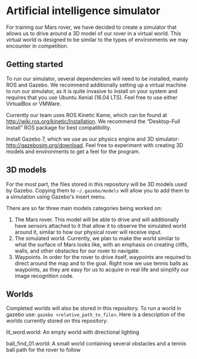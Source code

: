 # Artificial intelligence simulator
For training our Mars rover, we have decided to create a simulator that allows us to drive around a 3D model of our rover in a virtual world. This virtual world is designed to be similar to the types of environments we may encounter in competition.

## Getting started
To run our simulator, several dependencies will need to be installed, mainly ROS and Gazebo. We recommend additionally setting up a virtual machine to run our simulator, as it is quite invasive to install on your system and requires that you use Ubuntu Xenial (16.04 LTS). Feel free to use either VirtualBox or VMWare.

Currently our team uses ROS Kinetic Kame, which can be found at http://wiki.ros.org/kinetic/Installation. We recommend the “Desktop-Full Install” ROS package for best compatibility.

Install Gazebo 7, which we use as our physics engine and 3D simulator: http://gazebosim.org/download. Feel free to experiment with creating 3D models and
environments to get a feel for the program.

## 3D models
For the most part, the files stored in this repository will be 3D models used by Gazebo. Copying them to `~/.gazebo/models` will allow you to add them to a simulation using Gazebo's insert menu.

There are so far three main models categories being worked on:
1. The Mars rover. This model will be able to drive and will additionally have sensors attached to it that allow it to observe the simulated world around it, similar to how our physical rover will receive input.
2. The simulated world. Currently, we plan to make the world similar to what the surface of Mars looks like, with an emphasis on creating cliffs, walls, and other obstacles for our rover to navigate.
3. Waypoints. In order for the rover to drive itself, waypoints are required to direct around the map and to the goal. Right now we use tennis balls as waypoints, as they are easy for us to acquire in real life and simplify our image recognition code.

## Worlds
Completed worlds will also be stored in this repository. To run a world in gazebo use: `gazebo <relative_path_to_file>`.
Here is a description of the worlds currently stored on this repository:

lit_word.world: An empty world with directional lighting

ball_find_01.world: A small world containing several obstacles and a tennis ball path for the rover to follow
